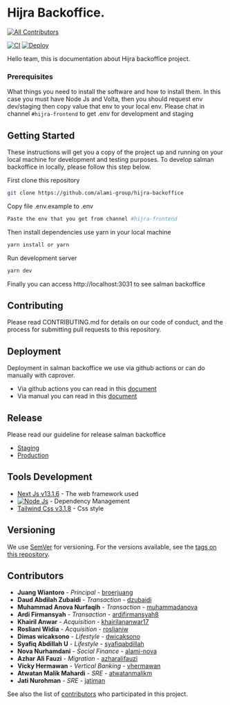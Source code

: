 # Hijra Backoffice.

<!-- prettier-ignore-start -->
<!-- markdownlint-disable -->
<!-- ALL-CONTRIBUTORS-BADGE:START - Do not remove or modify this section -->
[![All Contributors](https://img.shields.io/badge/all_contributors-17-blue.svg?style=flat-square)](#contributors-)
<!-- ALL-CONTRIBUTORS-BADGE:END -->
<!-- markdownlint-restore -->
<!-- prettier-ignore-end -->

[![CI](https://github.com/alami-group/hijra-backoffice/actions/workflows/deploy-dev.yml/badge.svg)](https://github.com/alami-group/hijra-backoffice/actions/workflows/deploy-dev.yml) [![Deploy](https://github.com/alami-group/hijra-backoffice/actions/workflows/build-release-staging.yml/badge.svg)](https://github.com/alami-group/hijra-backoffice/actions/workflows/build-release-staging.yml)

Hello team, this is documentation about Hijra backoffice project.

### Prerequisites
What things you need to install the software and how to install them. In this case you must have Node Js and Volta, then you should request env dev/staging then copy value that env to your local env. Please chat in channel `#hijra-frontend` to get .env for development and staging 

## Getting Started
These instructions will get you a copy of the project up and running on your local machine for development and testing purposes. To develop salman backoffice in locally, please follow this step below.

First clone this repository
```bash
git clone https://github.com/alami-group/hijra-backoffice
```

Copy file .env.example to .env
```bash
Paste the env that you get from channel #hijra-frontend
```

Then install dependencies use yarn in your local machine
```bash
yarn install or yarn
```

Run development server
```bash
yarn dev
```
Finally you can access http://localhost:3031 to see salman backoffice

## Contributing
Please read CONTRIBUTING.md for details on our code of conduct, and the process for submitting pull requests to this repository.

## Deployment

Deployment in salman backoffice we use via github actions or can do manually with caprover.

* Via github actions you can read in this [document](https://alamisharia.atlassian.net/wiki/spaces/ENG/pages/125501655/Deploy+Preview)
* Via manual you can read in this [document](https://alamisharia.atlassian.net/wiki/spaces/ENG/pages/108068941/Deployment+Use+Caprover)

## Release
Please read our guideline for release salman backoffice
- [Staging](Release-Staging.md)
- [Production](Release-Production.md)

## Tools Development

* [Next Js v13.1.6](https://nextjs.org/docs/getting-started) - The web framework used
* [![Node Js](https://badge.fury.io/js/node.svg)](https://badge.fury.io/js/node) - Dependency Management
* [Tailwind Css v3.1.8](https://tailwindcss.com/docs) - Css style

## Versioning

We use [SemVer](http://semver.org/) for versioning. For the versions available, see the [tags on this repository](https://github.com/your/project/tags). 

## Contributors

* **Juang Wiantoro** - *Principal* - [broerjuang](https://github.com/broerjuang)
* **Daud Abdilah Zubaidi** - *Transaction* - [dzubaidi](https://github.com/dzubaidi)
* **Muhammad Anova Nurfaqih** - *Transaction* - [muhammadanova](https://github.com/muhammadanova)
* **Ardi Firmansyah** - *Transaction* - [ardifirmansyah8](https://github.com/ardifirmansyah8)
* **Khairil Anwar** - *Acquisition* - [khairilananwar17](https://github.com/khairilananwar17)
* **Rosliani Widia** - *Acquisition* - [roslianiw](https://github.com/roslianiw)
* **Dimas wicaksono** - *Lifestyle* - [dwicaksono](https://github.com/dwicaksono)
* **Syafiq Abdillah U** - *Lifestyle* - [syafiqabdillah](https://github.com/syafiqabdillah)
* **Nova Nurhamdani** - *Social Finance* - [alami-nova](https://github.com/alami-nova)
* **Azhar Ali Fauzi** - *Migration* - [azharalifauzi](https://github.com/azharalifauzi)
* **Vicky Hermawan** - *Vertical Banking* - [vhermawan](https://github.com/vhermawan)
* **Atwatan Malik Mahardi** - *SRE* - [atwatanmalikm](https://github.com/atwatanmalikm)
* **Jati Nurohman** - *SRE* - [jatiman](https://github.com/jatiman)


See also the list of [contributors](https://github.com/alami-group/hijra-backoffice/contributors) who participated in this project.

